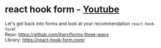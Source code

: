 # react hook form - [Youtube](https://www.youtube.com/watch?v=0nDGeQKLFjo)

Let's get back into forms and look at your recommendation `react-hook-form`!
<br>
Repo: https://github.com/jherr/forms-three-ways
<br>
Library: https://react-hook-form.com/
